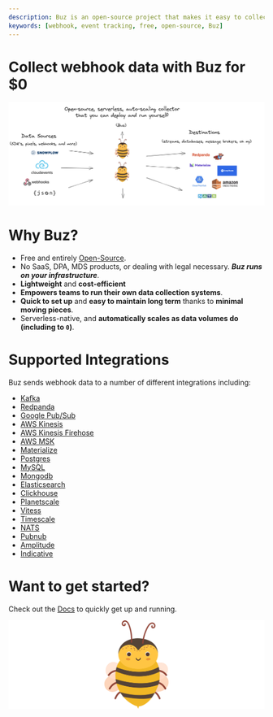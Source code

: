 ```yaml
---
description: Buz is an open-source project that makes it easy to collect data from webhook
keywords: [webhook, event tracking, free, open-source, Buz]
---
```


# Collect webhook data with Buz for $0

![buzz](../../../static/img/buzflow.png)


# Why Buz?

- Free and entirely [Open-Source](https://github.com/silverton-io/buz).
- No SaaS, DPA, MDS products, or dealing with legal necessary. ***Buz runs on your infrastructure***.
- **Lightweight** and **cost-efficient**
- **Empowers teams to run their own data collection systems**.
- **Quick to set up** and **easy to maintain long term** thanks to **minimal moving pieces**.
- Serverless-native, and **automatically scales as data volumes do (including to `0`)**.


# Supported Integrations

Buz sends webhook data to a number of different integrations including:

- [Kafka](/sources/webhook/integrations/kafka)
- [Redpanda](/sources/webhook/integrations/redpanda)
- [Google Pub/Sub](/sources/webhook/integrations/google-pub-sub)
- [AWS Kinesis](/sources/webhook/integrations/aws-kinesis)
- [AWS Kinesis Firehose](/sources/webhook/integrations/aws-kinesis-firehose)
- [AWS MSK](/sources/webhook/integrations/aws-msk)
- [Materialize](/sources/webhook/integrations/materialize)
- [Postgres](/sources/webhook/integrations/postgres)
- [MySQL](/sources/webhook/integrations/mysql)
- [Mongodb](/sources/webhook/integrations/mongodb)
- [Elasticsearch](/sources/webhook/integrations/elasticsearch)
- [Clickhouse](/sources/webhook/integrations/clickhouse)
- [Planetscale](/sources/webhook/integrations/planetscale)
- [Vitess](/sources/webhook/integrations/vitess)
- [Timescale](/sources/webhook/integrations/timescale)
- [NATS](/sources/webhook/integrations/nats)
- [Pubnub](/sources/webhook/integrations/pubnub)
- [Amplitude](/sources/webhook/integrations/amplitude)
- [Indicative](/sources/webhook/integrations/indicative)


# Want to get started?

Check out the [Docs](/) to quickly get up and running.


![buzz](../../../static/img/buzz.png)